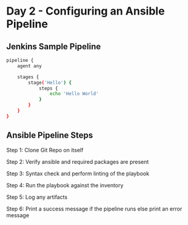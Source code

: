 # Day 2 - Configuring an Ansible Pipeline

## Jenkins Sample Pipeline
```bash
pipeline {
    agent any

    stages {
        stage('Hello') {
            steps {
                echo 'Hello World'
            }
        }
    }
}
```

## Ansible Pipeline Steps
Step 1: Clone Git Repo on itself

Step 2: Verify ansible and required packages are present

Step 3: Syntax check and perform linting of the playbook

Step 4: Run the playbook against the inventory

Step 5: Log any artifacts

Step 6: Print a success message if the pipeline runs else print an error message
